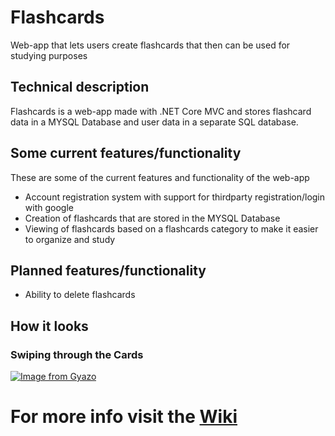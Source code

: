 # Flashcards
 Web-app that lets users create flashcards that then can be used for studying purposes

## Technical description
Flashcards is a web-app made with .NET Core MVC and stores flashcard data in a MYSQL Database and user data in a separate SQL database.

## Some current features/functionality
These are some of the current features and functionality of the web-app

- Account registration system with support for thirdparty registration/login with google
- Creation of flashcards that are stored in the MYSQL Database
- Viewing of flashcards based on a flashcards category to make it easier to organize and study

## Planned features/functionality

- Ability to delete flashcards

## How it looks

### Swiping through the Cards
[![Image from Gyazo](https://i.gyazo.com/ea98726d22a2ee3d1c25121bf8457f49.gif)](https://gyazo.com/ea98726d22a2ee3d1c25121bf8457f49)

# For more info visit the [Wiki](https://github.com/a17fellu/Flashcards/wiki/)
